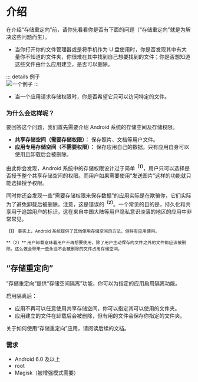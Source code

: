 # 介绍

在介绍“存储重定向”前，请你先看看你是否有下面的问题（“存储重定向”就是为解决这些问题而生）。

* 当你打开你的文件管理器或是将手机作为 U 盘使用时，你是否发现其中有大量你不知道的文件夹，你很难在其中找到自己想要找到的文件；你是否想知道这些文件由什么应用建立，是否可以删除。

::: details 例子
<br>
<img :src="$withBase('/images/chaos_storage.png')" alt="一个例子">
:::

* 当一个应用请求存储权限时，你是否希望它只可以访问特定的文件。

### 为什么会这样呢？

要回答这个问题，我们首先需要介绍 Android 系统的存储空间及存储权限。

* **共享存储空间（需要存储权限）：** 保存照片、文档等用户文件。
* **应用专用存储空间（不需要权限）：** 保存应用自己的数据。只有应用自身可以使用且卸载后会被删除。

由此你会发现，Android 系统中的存储权限设计过于简单<sup>**〔1〕**</sup>，用户只可以选择是否授予整个共享存储空间的权限。而用户如果需要使用“发送图片”这样的功能就只能选择授予权限。

同时你还会发现一些“需要存储权限来保存数据”的应用实际是在欺骗你，它们实际为了避免卸载后被删除。注意，这是错误的<sup>**〔2〕**</sup>。一个常见的目的是，持久化和共享用于追踪用户的标识，这在来自中国大陆等用户隐私意识淡薄的地区的应用中非常常见。

<sub>**〔1〕** 事实上，Android 系统提供了其他使用存储空间的方法，但鲜有应用使用。</sub>
<p><sup>**〔2〕** 用户卸载意味着用户不再想要使用，除了用户主动保存的文件之外的文件都应该被删除。这么做会带来一些永远不会被删除的文件占用存储空间。</sup>

## “存储重定向”

“存储重定向”提供“存储空间隔离”功能，你可以为指定的应用启用隔离功能。

启用隔离后：
* 应用不再可以任意使用共享存储空间，你可以指定其可以使用的文件夹。
* 应用建立的文件在卸载后会被删除，但有用的文件会保存你指定的文件夹。

关于如何使用“存储重定向”应用，请阅读后续的文档。

### 需求

* Android 6.0 及以上
* root
* Magisk（被增强模式需要）